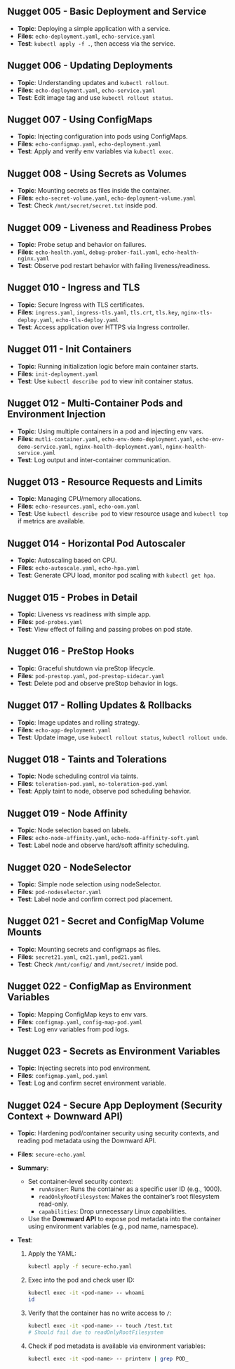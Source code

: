 ## Nugget 005 - Basic Deployment and Service
- **Topic**: Deploying a simple application with a service.
- **Files**: `echo-deployment.yaml`, `echo-service.yaml`
- **Test**: `kubectl apply -f .`, then access via the service.

## Nugget 006 - Updating Deployments
- **Topic**: Understanding updates and `kubectl rollout`.
- **Files**: `echo-deployment.yaml`, `echo-service.yaml`
- **Test**: Edit image tag and use `kubectl rollout status`.

## Nugget 007 - Using ConfigMaps
- **Topic**: Injecting configuration into pods using ConfigMaps.
- **Files**: `echo-configmap.yaml`, `echo-deployment.yaml`
- **Test**: Apply and verify env variables via `kubectl exec`.

## Nugget 008 - Using Secrets as Volumes
- **Topic**: Mounting secrets as files inside the container.
- **Files**: `echo-secret-volume.yaml`, `echo-deployment-volume.yaml`
- **Test**: Check `/mnt/secret/secret.txt` inside pod.

## Nugget 009 - Liveness and Readiness Probes
- **Topic**: Probe setup and behavior on failures.
- **Files**: `echo-health.yaml`, `debug-prober-fail.yaml`, `echo-health-nginx.yaml`
- **Test**: Observe pod restart behavior with failing liveness/readiness.

## Nugget 010 - Ingress and TLS
- **Topic**: Secure Ingress with TLS certificates.
- **Files**: `ingress.yaml`, `ingress-tls.yaml`, `tls.crt`, `tls.key`, `nginx-tls-deploy.yaml`, `echo-tls-deploy.yaml`
- **Test**: Access application over HTTPS via Ingress controller.

## Nugget 011 - Init Containers
- **Topic**: Running initialization logic before main container starts.
- **Files**: `init-deployment.yaml`
- **Test**: Use `kubectl describe pod` to view init container status.

## Nugget 012 - Multi-Container Pods and Environment Injection
- **Topic**: Using multiple containers in a pod and injecting env vars.
- **Files**: `mutli-container.yaml`, `echo-env-demo-deployment.yaml`, `echo-env-demo-service.yaml`, `nginx-health-deployment.yaml`, `nginx-health-service.yaml`
- **Test**: Log output and inter-container communication.

## Nugget 013 - Resource Requests and Limits
- **Topic**: Managing CPU/memory allocations.
- **Files**: `echo-resources.yaml`, `echo-oom.yaml`
- **Test**: Use `kubectl describe pod` to view resource usage and `kubectl top` if metrics are available.

## Nugget 014 - Horizontal Pod Autoscaler
- **Topic**: Autoscaling based on CPU.
- **Files**: `echo-autoscale.yaml`, `echo-hpa.yaml`
- **Test**: Generate CPU load, monitor pod scaling with `kubectl get hpa`.

## Nugget 015 - Probes in Detail
- **Topic**: Liveness vs readiness with simple app.
- **Files**: `pod-probes.yaml`
- **Test**: View effect of failing and passing probes on pod state.

## Nugget 016 - PreStop Hooks
- **Topic**: Graceful shutdown via preStop lifecycle.
- **Files**: `pod-prestop.yaml`, `pod-prestop-sidecar.yaml`
- **Test**: Delete pod and observe preStop behavior in logs.

## Nugget 017 - Rolling Updates & Rollbacks
- **Topic**: Image updates and rolling strategy.
- **Files**: `echo-app-deployment.yaml`
- **Test**: Update image, use `kubectl rollout status`, `kubectl rollout undo`.

## Nugget 018 - Taints and Tolerations
- **Topic**: Node scheduling control via taints.
- **Files**: `toleration-pod.yaml`, `no-toleration-pod.yaml`
- **Test**: Apply taint to node, observe pod scheduling behavior.

## Nugget 019 - Node Affinity
- **Topic**: Node selection based on labels.
- **Files**: `echo-node-affinity.yaml`, `echo-node-affinity-soft.yaml`
- **Test**: Label node and observe hard/soft affinity scheduling.

## Nugget 020 - NodeSelector
- **Topic**: Simple node selection using nodeSelector.
- **Files**: `pod-nodeselector.yaml`
- **Test**: Label node and confirm correct pod placement.

## Nugget 021 - Secret and ConfigMap Volume Mounts
- **Topic**: Mounting secrets and configmaps as files.
- **Files**: `secret21.yaml`, `cm21.yaml`, `pod21.yaml`
- **Test**: Check `/mnt/config/` and `/mnt/secret/` inside pod.

## Nugget 022 - ConfigMap as Environment Variables
- **Topic**: Mapping ConfigMap keys to env vars.
- **Files**: `configmap.yaml`, `config-map-pod.yaml`
- **Test**: Log env variables from pod logs.

## Nugget 023 - Secrets as Environment Variables
- **Topic**: Injecting secrets into pod environment.
- **Files**: `configmap.yaml`, `pod.yaml`
- **Test**: Log and confirm secret environment variable.

## Nugget 024 - Secure App Deployment (Security Context + Downward API)

- **Topic**: Hardening pod/container security using security contexts, and reading pod metadata using the Downward API.
- **Files**: `secure-echo.yaml`
- **Summary**:
    - Set container-level security context:
        - `runAsUser`: Runs the container as a specific user ID (e.g., 1000).
        - `readOnlyRootFilesystem`: Makes the container’s root filesystem read-only.
        - `capabilities`: Drop unnecessary Linux capabilities.
    - Use the **Downward API** to expose pod metadata into the container using environment variables (e.g., pod name, namespace).

- **Test**:
    1. Apply the YAML:
        ````bash
        kubectl apply -f secure-echo.yaml
        ````
    2. Exec into the pod and check user ID:
        ````bash
        kubectl exec -it <pod-name> -- whoami
        id
        ````
    3. Verify that the container has no write access to `/`:
        ````bash
        kubectl exec -it <pod-name> -- touch /test.txt
        # Should fail due to readOnlyRootFilesystem
        ````
    4. Check if pod metadata is available via environment variables:
        ````bash
        kubectl exec -it <pod-name> -- printenv | grep POD_